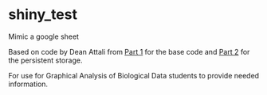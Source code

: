 # shiny_test
Mimic a google sheet

Based on code by Dean Attali from [Part 1](https://deanattali.com/2015/06/14/mimicking-google-form-shiny/) for the base code and [Part 2](https://deanattali.com/blog/shiny-persistent-data-storage/) for the persistent storage.

For use for Graphical Analysis of Biological Data students to provide needed information.
